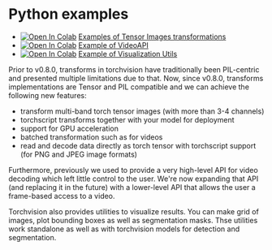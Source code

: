 # Python examples

- [![Open In Colab](https://colab.research.google.com/assets/colab-badge.svg)](https://colab.research.google.com/github/pytorch/vision/blob/master/examples/python/tensor_transforms.ipynb)
[Examples of Tensor Images transformations](https://github.com/pytorch/vision/blob/master/examples/python/tensor_transforms.ipynb)
- [![Open In Colab](https://colab.research.google.com/assets/colab-badge.svg)](https://colab.research.google.com/github/pytorch/vision/blob/master/examples/python/video_api.ipynb)
[Example of VideoAPI](https://github.com/pytorch/vision/blob/master/examples/python/video_api.ipynb)
- [![Open In Colab](https://colab.research.google.com/assets/colab-badge.svg)](https://colab.research.google.com/github/pytorch/vision/blob/master/examples/python/visualization_utils.ipynb)
[Example of Visualization Utils](https://github.com/pytorch/vision/blob/master/examples/python/visualization_utils.ipynb)


Prior to v0.8.0, transforms in torchvision have traditionally been PIL-centric and presented multiple limitations due to 
that. Now, since v0.8.0, transforms implementations are Tensor and PIL compatible and we can achieve the following new 
features:
- transform multi-band torch tensor images (with more than 3-4 channels) 
- torchscript transforms together with your model for deployment
- support for GPU acceleration
- batched transformation such as for videos
- read and decode data directly as torch tensor with torchscript support (for PNG and JPEG image formats)

Furthermore, previously we used to provide a very high-level API for video decoding which left little control to the user. We're now expanding that API (and replacing it in the future) with a lower-level API that allows the user a frame-based access to a video.

Torchvision also provides utilities to visualize results. You can make grid of images, plot bounding boxes as well as segmentation masks. Thse utilities work standalone as well as with torchvision models for detection and segmentation.
